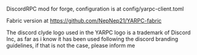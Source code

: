 DiscordRPC mod for forge, configuration is at config/yarpc-client.toml

Fabric version at https://github.com/NepNep21/YARPC-fabric

The discord clyde logo used in the YARPC logo is a trademark of Discord Inc, as far as i know it has been used following the discord branding guidelines, if that is not the case, please inform me
